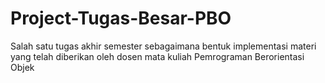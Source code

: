 # Project-Tugas-Besar-PBO
Salah satu tugas akhir semester sebagaimana bentuk implementasi materi yang telah diberikan oleh dosen mata kuliah Pemrograman Berorientasi Objek
